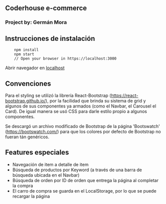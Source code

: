 ## Coderhouse e-commerce

### Project by: Germán Mora

## Instrucciones de instalación

```
	npm install
	npm start
	// Open your browser in https://localhost:3000
```

Abrir navegador en [localhost](https://localhost:3000)

## Convenciones

Para el styling se utilizó la librería React-Bootstrap (https://react-bootstrap.github.io/), por la facilidad que brinda su sistema de grid y algunos de sus componentes ya armados (como el Navbar, el Carousel el Card). De igual manera se usó CSS para darle estilo propio a algunos componentes.

Se descargó un archivo modificado de Bootstrap de la página 'Bootswatch' (https://bootswatch.com/) para que los colores por defecto de Bootstrap no fueran tán genéricos.

## Features especiales

- Navegación de item a detalle de item
- Búsqueda de productos por Keyword (a través de una barra de búsqueda ubicada en el Navbar)
- Búsqueda de orden por ID de orden que entrega la página al completar la compra
- El carro de compra se guarda en el LocalStorage, por lo que se puede recargar la página
